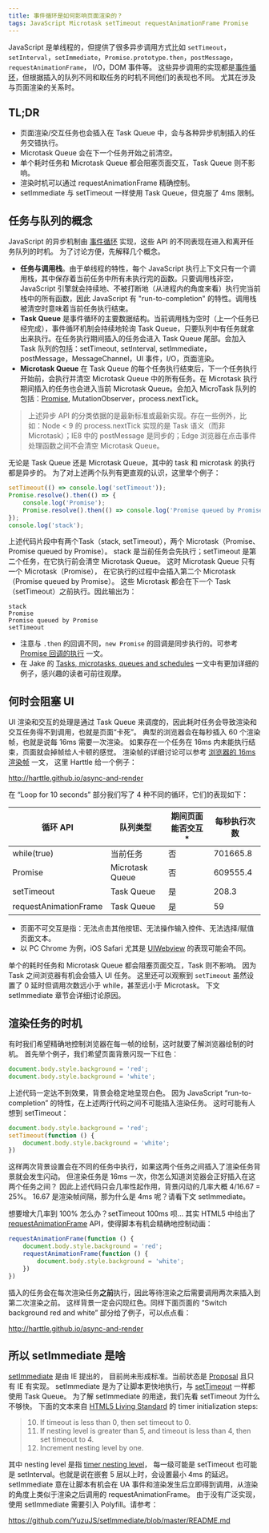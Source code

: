 ```yaml
---
title: 事件循环是如何影响页面渲染的？
tags: JavaScript Microtask setTimeout requestAnimationFrame Promise
---
```


JavaScript 是单线程的，但提供了很多异步调用方式比如
`setTimeout`，`setInterval`，`setImmediate`，`Promise.prototype.then`，`postMessage`，`requestAnimationFrame`，
I/O，DOM 事件等。
这些异步调用的实现都是[事件循环][event-loop]，但根据插入的队列不同和取任务的时机不同他们的表现也不同。
尤其在涉及与页面渲染的关系时。

## TL;DR

* 页面渲染/交互任务也会插入在 Task Queue 中，会与各种异步机制插入的任务交错执行。
* Microtask Queue 会在下一个任务开始之前清空。
* 单个耗时任务和 Microtask Queue 都会阻塞页面交互，Task Queue 则不影响。
* 渲染时机可以通过 requestAnimationFrame 精确控制。
* setImmediate 与 setTimeout 一样使用 Task Queue，但克服了 4ms 限制。

<!--more-->

## 任务与队列的概念

JavaScript 的异步机制由 [事件循环][event-loop] 实现，这些 API 的不同表现在进入和离开任务队列的时机。
为了讨论方便，先解释几个概念。

* **任务与调用栈**。由于单线程的特性，每个 JavaScript 执行上下文只有一个调用栈，其中保存着当前任务中所有未执行完的函数。只要调用栈非空，JavaScript 引擎就会持续地、不被打断地（从进程内的角度来看）执行完当前栈中的所有函数，因此 JavaScript 有 "run-to-completion" 的特性。调用栈被清空时意味着当前任务执行结束。
* **Task Queue** 是事件循环的主要数据结构。当前调用栈为空时（上一个任务已经完成），事件循环机制会持续地轮询 Task Queue，只要队列中有任务就拿出来执行。在任务执行期间插入的任务会进入 Task Queue 尾部。会加入 Task 队列的包括：setTimeout, setInterval, setImmediate，postMessage，MessageChannel，UI 事件，I/O，页面渲染。
* **Microtask Queue** 在 Task Queue 的每个任务执行结束后，下一个任务执行开始前，会执行并清空 Microtask Queue 中的所有任务。在 Microtask 执行期间插入的任务也会进入当前 Microtask Queue。会加入 MicroTask 队列的包括：[Promise](/2016/08/10/promise.html), MutationObserver，process.nextTick。

> 上述异步 API 的分类依据的是最新标准或最新实现。存在一些例外，比如：Node &lt; 9 的 process.nextTick 实现的是 Task 语义（而非 Microtask）；IE8 中的 postMessage 是同步的；Edge 浏览器在点击事件处理函数之间不会清空 Microtask Queue。

无论是 Task Queue 还是 Microtask Queue，其中的 task 和 microtask 的执行都是异步的。
为了对上述两个队列有更直观的认识，这里举个例子：

```javascript
setTimeout(() => console.log('setTimeout'));
Promise.resolve().then(() => {
    console.log('Promise');
    Promise.resolve().then(() => console.log('Promise queued by Promise'));
});
console.log('stack');
```

上述代码片段中有两个Task（stack, setTimeout），两个 Microtask（Promise、Promise queued by Promise）。
stack 是当前任务会先执行；setTimeout 是第二个任务，在它执行前会清空 Microtask Queue。
这时 Microtask Queue 只有一个 Microtask（Promise），
在它执行的过程中会插入第二个 Microtask（Promise queued by Promise）。
这些 Microtask 都会在下一个 Task（setTimeout）之前执行。因此输出为：

```
stack
Promise
Promise queued by Promise
setTimeout
```

* 注意与 `.then` 的回调不同，`new Promise` 的回调是同步执行的。可参考 [Promise 回调的执行](/2017/06/26/promise-callback-execution.html) 一文。
* 在 Jake 的 [Tasks, microtasks, queues and schedules](https://jakearchibald.com/2015/tasks-microtasks-queues-and-schedules/) 一文中有更加详细的例子，感兴趣的读者可前往观摩。

## 何时会阻塞 UI

UI 渲染和交互的处理是通过 Task Queue 来调度的，因此耗时任务会导致渲染和交互任务得不到调用，也就是页面“卡死”。
典型的浏览器会在每秒插入 60 个渲染帧，也就是说每 16ms 需要一次渲染。
如果存在一个任务在 16ms 内未能执行结束，页面就会掉帧给人卡顿的感觉。
渲染帧的详细讨论可以参考 [浏览器的 16ms 渲染帧](/2017/08/15/browser-render-frame.html) 一文，
这里 Harttle 给一个例子：

<http://harttle.github.io/async-and-render>

在 “Loop for 10 seconds” 部分我们写了 4 种不同的循环，它们的表现如下：

循环 API | 队列类型 | 期间页面能否交互 &ast; | 每秒执行次数
--- | --- | --- | ---
while(true) | 当前任务 | 否 | 701665.8
Promise | Microtask Queue | 否 | 609555.4
setTimeout | Task Queue | 是 | 208.3
requestAnimationFrame | Task Queue | 是 | 59

* 页面不可交互是指：无法点击其他按钮、无法操作输入控件、无法选择/赋值页面文本。
* 以 PC Chrome 为例，iOS Safari 尤其是 [UIWebview](/2018/06/23/uiwebview-bugs.html) 的表现可能会不同。

单个的耗时任务和 Microtask Queue 都会阻塞页面交互，Task 则不影响。
因为 Task 之间浏览器有机会会插入 UI 任务。
这里还可以观察到 `setTimeout` 虽然设置了 0 延时但调用次数远小于 while，甚至远小于 Microtask。
下文 setImmediate 章节会详细讨论原因。

## 渲染任务的时机

有时我们希望精确地控制浏览器在每一帧的绘制，这时就要了解浏览器绘制的时机。
首先举个例子，我们希望页面背景闪现一下红色：

```javascript
document.body.style.background = 'red';
document.body.style.background = 'white';
```

上述代码一定达不到效果，背景会稳定地呈现白色。
因为 JavaScript “run-to-completion” 的特性，在上述两行代码之间不可能插入渲染任务。
这时可能有人想到 setTimeout：

```javascript
document.body.style.background = 'red';
setTimeout(function () {
    document.body.style.background = 'white';
})
```

这样两次背景设置会在不同的任务中执行，如果这两个任务之间插入了渲染任务背景就会发生闪动。
但渲染任务是 16ms 一次，你怎么知道浏览器会正好插入在这两个任务之间？
因此上述代码只会几率性起作用，背景闪动的几率大概 4/16.67 = 25%。
16.67 是渲染帧间隔，那为什么是 4ms 呢？请看下文 setImmediate。

想要增大几率到 100% 怎么办？setTimeout 100ms 呗… 
其实 HTML5 中给出了 [requestAnimationFrame][requestAnimationFrame] API，使得脚本有机会精确地控制动画：

```javascript
requestAnimationFrame(function () {
    document.body.style.background = 'red';
    requestAnimationFrame(function () {
        document.body.style.background = 'white';
    })
})
```

插入的任务会在每次渲染任务**之前**执行，因此等待渲染之后需要调用两次来插入到第二次渲染之前。
这样背景一定会闪现红色。同样下面页面的 “Switch background red and white” 部分给了例子，可以点点看：

<http://harttle.github.io/async-and-render>

## 所以 setImmediate 是啥

[setImmediate][setImmediate] 是由 IE 提出的，
目前尚未形成标准。当前状态是 [Proposal][setImmediate-proposal] 且只有 IE 有实现。
setImmediate 是为了让脚本更快地执行，与 [setTimeout][setTimeout] 一样都使用 Task Queue。
为了解 setImmediate 的用途，我们先看 setTimeout 为什么不够快。
下面的文本来自 [HTML5 Living Standard](https://html.spec.whatwg.org/multipage/timers-and-user-prompts.html#dom-settimeout) 的 timer initialization steps:

> 10. If timeout is less than 0, then set timeout to 0.
> 11. If nesting level is greater than 5, and timeout is less than 4, then set timeout to 4.
> 12. Increment nesting level by one. 

其中 nesting level 是指 [timer nesting level](https://html.spec.whatwg.org/multipage/timers-and-user-prompts.html#timer-nesting-level)，
每一级可能是 setTimeout 也可能是 setInterval。也就是说在嵌套 5 层以上时，会设置最小 4ms 的延迟。
setImmediate 意在让脚本有机会在 UA 事件和渲染发生后立即得到调用，从渲染的角度上类似于渲染之后调用的 requestAnimationFrame。
由于没有广泛实现，使用 setImmediate 需要引入 Polyfill。请参考：

<https://github.com/YuzuJS/setImmediate/blob/master/README.md>

[event-loop]: https://html.spec.whatwg.org/multipage/webappapis.html#event-loop-processing-model
[setTimeout]: https://developer.mozilla.org/zh-CN/docs/Web/API/Window/setTimeout
[setImmediate]: https://developer.mozilla.org/zh-CN/docs/Web/API/Window/setImmediate
[setImmediate-proposal]: https://dvcs.w3.org/hg/webperf/raw-file/tip/specs/setImmediate/Overview.html#sec-efficient-script-yielding
[requestAnimationFrame]: https://developer.mozilla.org/zh-CN/docs/Web/API/Window/requestAnimationFrame
